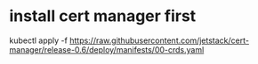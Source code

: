 # install cert manager first
kubectl apply -f https://raw.githubusercontent.com/jetstack/cert-manager/release-0.6/deploy/manifests/00-crds.yaml